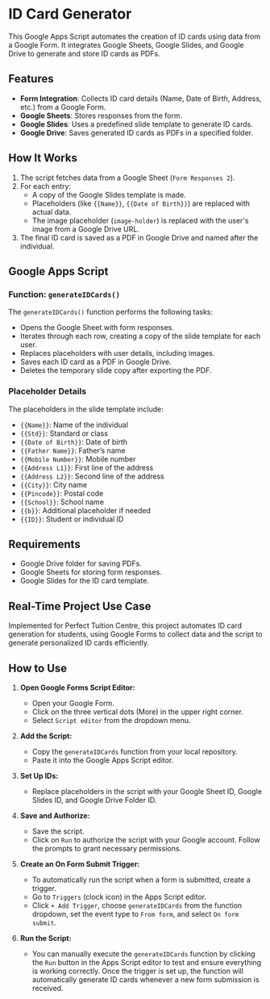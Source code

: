 # ID Card Generator

This Google Apps Script automates the creation of ID cards using data from a Google Form. It integrates Google Sheets, Google Slides, and Google Drive to generate and store ID cards as PDFs.

## Features

- **Form Integration**: Collects ID card details (Name, Date of Birth, Address, etc.) from a Google Form.
- **Google Sheets**: Stores responses from the form.
- **Google Slides**: Uses a predefined slide template to generate ID cards.
- **Google Drive**: Saves generated ID cards as PDFs in a specified folder.

## How It Works

1. The script fetches data from a Google Sheet (`Form Responses 2`).
2. For each entry:
   - A copy of the Google Slides template is made.
   - Placeholders (like `{{Name}}`, `{{Date of Birth}}`) are replaced with actual data.
   - The image placeholder (`image-holder`) is replaced with the user's image from a Google Drive URL.
3. The final ID card is saved as a PDF in Google Drive and named after the individual.

## Google Apps Script

### Function: `generateIDCards()`

The `generateIDCards()` function performs the following tasks:

- Opens the Google Sheet with form responses.
- Iterates through each row, creating a copy of the slide template for each user.
- Replaces placeholders with user details, including images.
- Saves each ID card as a PDF in Google Drive.
- Deletes the temporary slide copy after exporting the PDF.

### Placeholder Details
The placeholders in the slide template include:
- `{{Name}}`: Name of the individual
- `{{Std}}`: Standard or class
- `{{Date of Birth}}`: Date of birth
- `{{Father Name}}`: Father’s name
- `{{Mobile Number}}`: Mobile number
- `{{Address L1}}`: First line of the address
- `{{Address L2}}`: Second line of the address
- `{{City}}`: City name
- `{{Pincode}}`: Postal code
- `{{School}}`: School name
- `{{b}}`: Additional placeholder if needed
- `{{ID}}`: Student or individual ID

## Requirements

- Google Drive folder for saving PDFs.
- Google Sheets for storing form responses.
- Google Slides for the ID card template.

## Real-Time Project Use Case

Implemented for Perfect Tuition Centre, this project automates ID card generation for students, using Google Forms to collect data and the script to generate personalized ID cards efficiently.

## How to Use

1. **Open Google Forms Script Editor:**
   - Open your Google Form.
   - Click on the three vertical dots (More) in the upper right corner.
   - Select `Script editor` from the dropdown menu.

2. **Add the Script:**
   - Copy the `generateIDCards` function from your local repository.
   - Paste it into the Google Apps Script editor.

3. **Set Up IDs:**
   - Replace placeholders in the script with your Google Sheet ID, Google Slides ID, and Google Drive Folder ID.

4. **Save and Authorize:**
   - Save the script.
   - Click on `Run` to authorize the script with your Google account. Follow the prompts to grant necessary permissions.

5. **Create an On Form Submit Trigger:**
   - To automatically run the script when a form is submitted, create a trigger.
   - Go to `Triggers` (clock icon) in the Apps Script editor.
   - Click `+ Add Trigger`, choose `generateIDCards` from the function dropdown, set the event type to `From form`, and select `On form submit`.

6. **Run the Script:**
   - You can manually execute the `generateIDCards` function by clicking the `Run` button in the Apps Script editor to test and ensure everything is working correctly. Once the trigger is set up, the function will automatically generate ID cards whenever a new form submission is received.
